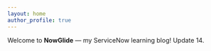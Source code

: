 ```yaml
---
layout: home
author_profile: true
---
```


Welcome to **NowGlide** — my ServiceNow learning blog!
Update 14.